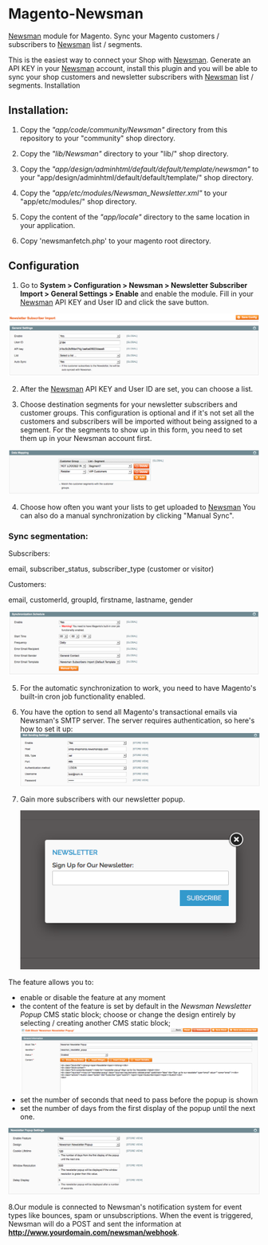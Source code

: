 # Magento-Newsman

[Newsman](https://www.newsmanapp.com) module for Magento. Sync your Magento customers / subscribers to [Newsman](https://www.newsmanapp.com) list / segments. 

This is the easiest way to connect your Shop with [Newsman](https://www.newsmanapp.com). Generate an API KEY in your [Newsman](https://www.newsmanapp.com) account, install this plugin and you will be able to sync your shop customers and newsletter subscribers with [Newsman](https://www.newsmanapp.com) list / segments.
Installation

## Installation: 
1. Copy the *"app/code/community/Newsman"* directory from this repository to your "community" shop directory.

2. Copy the *"lib/Newsman"* directory to your "lib/" shop directory.

3. Copy the *"app/design/adminhtml/default/default/template/newsman"* to your "app/design/adminhtml/default/default/template/" shop directory.

4. Copy the *"app/etc/modules/Newsman_Newsletter.xml"* to your "app/etc/modules/" shop directory.

5. Copy the content of the *"app/locale"* directory to the same location in your application.

6. Copy 'newsmanfetch.php' to your magento root directory.
		
## Configuration
1. Go to **System > Configuration > Newsman > 
Newsletter Subscriber Import > General Settings > Enable** and enable the module. Fill in your [Newsman](https://www.newsmanapp.com) API KEY and User ID and click the save button.

  ![General Settings](https://raw.githubusercontent.com/Newsman/Magento-Newsman/master/assets/general_settings.png)

2. After the [Newsman](https://www.newsmanapp.com) API KEY and User ID are set, you can choose a list.

3. Choose destination segments for your newsletter subscribers and customer groups. This configuration is optional and if it's not set all the customers and subscribers will be imported without being assigned to a segment. For the segments to show up in this form, you need to set them up in your Newsman account first.

  ![Data Mapping](https://raw.githubusercontent.com/Newsman/Magento-Newsman/master/assets/data_mapping.png)

4. Choose how often you want your lists to get uploaded to [Newsman](https://www.newsmanapp.com) You can also do a manual synchronization by clicking "Manual Sync".

### Sync segmentation:

Subscribers:

email, subscriber_status, subscriber_type (customer or visitor)

Customers:

email, customerId, groupId, firstname, lastname, gender

  ![Synchronization Schedule](https://raw.githubusercontent.com/Newsman/Magento-Newsman/master/assets/synchronization_schedule.png)

5. For the automatic synchronization to work, you need to have Magento's built-in cron job functionality enabled.

6. You have the option to send all Magento's transactional emails via Newsman's SMTP server. The server requires authentication, so here's how to set it up:
   ![Mail Sending Settings](https://raw.githubusercontent.com/Newsman/Magento-Newsman/master/assets/mail_sending_settings.png)

7. Gain more subscribers with our newsletter popup. 

   ![Newsletter Popup](https://raw.githubusercontent.com/Newsman/Magento-Newsman/master/assets/newsletter_popup.png)  
   
The feature allows you to:
  * enable or disable the feature at any moment
  * the content of the feature is set by default in the *Newsman Newsletter Popup* CMS static block; choose or change the design entirely by selecting / creating another CMS static block;  
  ![Newsletter CMS static block](https://raw.githubusercontent.com/Newsman/Magento-Newsman/master/assets/newsletter_popup_cms_static_block.png)
  * set the number of seconds that need to pass before the popup is shown
  * set the number of days from the first display of the popup until the next one.
  
   ![Newsletter Popup Settings](https://raw.githubusercontent.com/Newsman/Magento-Newsman/master/assets/newsletter_popup_settings.png)

8.Our module is connected to Newsman's notification system for event types like bounces, spam or unsubscriptions. When the event is triggered, Newsman will do a POST and sent the information at **http://www.yourdomain.com/newsman/webhook**.
